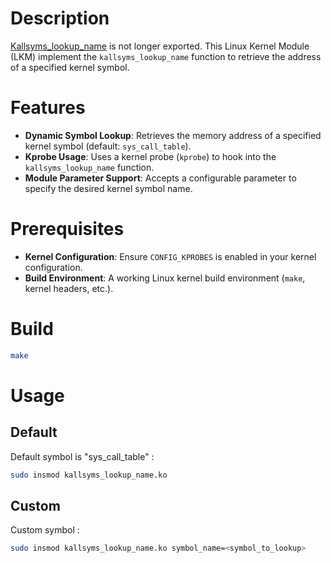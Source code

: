 # Description

[Kallsyms_lookup_name](https://lwn.net/Articles/813350/) is not longer exported.
This Linux Kernel Module (LKM) implement the `kallsyms_lookup_name` function to retrieve the address of a specified kernel symbol.

# Features

* **Dynamic Symbol Lookup**: Retrieves the memory address of a specified kernel symbol (default: `sys_call_table`).
* **Kprobe Usage**: Uses a kernel probe (`kprobe`) to hook into the `kallsyms_lookup_name` function.
* **Module Parameter Support**: Accepts a configurable parameter to specify the desired kernel symbol name.

# Prerequisites

* **Kernel Configuration**: Ensure `CONFIG_KPROBES` is enabled in your kernel configuration.
* **Build Environment**: A working Linux kernel build environment (`make`, kernel headers, etc.).

# Build

```bash
make
```

# Usage

## Default

Default symbol is "sys_call_table" :

```bash
sudo insmod kallsyms_lookup_name.ko
```

## Custom

Custom symbol :

```bash
sudo insmod kallsyms_lookup_name.ko symbol_name=<symbol_to_lookup>
```

